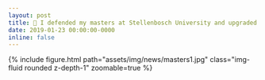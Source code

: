 ```yaml
---
layout: post
title: 🔼 I defended my masters at Stellenbosch University and upgraded to PhD status
date: 2019-01-23 00:00:00-0000
inline: false
---
```


{% include figure.html path="assets/img/news/masters1.jpg" class="img-fluid rounded z-depth-1" zoomable=true %}
